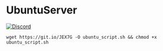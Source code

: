 # UbuntuServer
 
 
 [![Discord](https://discordapp.com/api/guilds/452971760275554304/widget.png?style=shield)](https://discord.snyt.xyz)

 
 
	wget https://git.io/JEX7G -O ubuntu_script.sh && chmod +x ubuntu_script.sh
 
 

